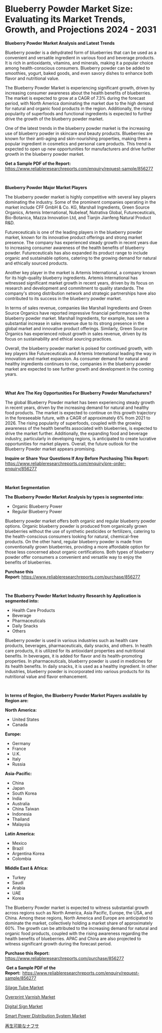 <p><h1>Blueberry Powder Market Size: Evaluating its Market Trends, Growth, and Projections 2024 - 2031</h1></p><p><strong>Blueberry Powder Market Analysis and Latest Trends</strong></p>
<p><p>Blueberry powder is a dehydrated form of blueberries that can be used as a convenient and versatile ingredient in various food and beverage products. It is rich in antioxidants, vitamins, and minerals, making it a popular choice among health-conscious consumers. Blueberry powder can be added to smoothies, yogurt, baked goods, and even savory dishes to enhance both flavor and nutritional value.</p><p>The Blueberry Powder Market is experiencing significant growth, driven by increasing consumer awareness about the health benefits of blueberries. The market is expected to grow at a CAGR of 7.3% during the forecast period, with North America dominating the market due to the high demand for natural and organic food products in the region. Additionally, the rising popularity of superfoods and functional ingredients is expected to further drive the growth of the blueberry powder market.</p><p>One of the latest trends in the blueberry powder market is the increasing use of blueberry powder in skincare and beauty products. Blueberries are known for their anti-aging and skin-nourishing properties, making them a popular ingredient in cosmetics and personal care products. This trend is expected to open up new opportunities for manufacturers and drive further growth in the blueberry powder market.</p></p>
<p><strong>Get a Sample PDF of the Report:&nbsp;</strong> <a href="https://www.reliableresearchreports.com/enquiry/request-sample/856277">https://www.reliableresearchreports.com/enquiry/request-sample/856277</a></p>
<p>&nbsp;</p>
<p><strong>Blueberry Powder Major Market Players</strong></p>
<p><p>The blueberry powder market is highly competitive with several key players dominating the industry. Some of the prominent companies operating in the market include CFF GmbH & Co. KG, Marshall Ingredients, Green Source Organics, Artemis International, Nubeleaf, Nutrativa Global, Futureceuticals, Bio-Botanica, Mazza Innovation Ltd, and Tianjin Jianfeng Natural Product R&D.</p><p>Futureceuticals is one of the leading players in the blueberry powder market, known for its innovative product offerings and strong market presence. The company has experienced steady growth in recent years due to increasing consumer awareness of the health benefits of blueberry powder. Futureceuticals has also expanded its product range to include organic and sustainable options, catering to the growing demand for natural and ethically sourced products.</p><p>Another key player in the market is Artemis International, a company known for its high-quality blueberry ingredients. Artemis International has witnessed significant market growth in recent years, driven by its focus on research and development and commitment to quality standards. The company's strong distribution network and strategic partnerships have also contributed to its success in the blueberry powder market.</p><p>In terms of sales revenue, companies like Marshall Ingredients and Green Source Organics have reported impressive financial performances in the blueberry powder market. Marshall Ingredients, for example, has seen a substantial increase in sales revenue due to its strong presence in the global market and innovative product offerings. Similarly, Green Source Organics has experienced robust growth in sales revenue, driven by its focus on sustainability and ethical sourcing practices.</p><p>Overall, the blueberry powder market is poised for continued growth, with key players like Futureceuticals and Artemis International leading the way in innovation and market expansion. As consumer demand for natural and healthy ingredients continues to rise, companies in the blueberry powder market are expected to see further growth and development in the coming years.</p></p>
<p>&nbsp;</p>
<p><strong>What Are The Key Opportunities For Blueberry Powder Manufacturers?</strong></p>
<p><p>The global Blueberry Powder market has been experiencing steady growth in recent years, driven by the increasing demand for natural and healthy food products. The market is expected to continue on this growth trajectory in the foreseeable future, with a CAGR of approximately 6% from 2021 to 2026. The rising popularity of superfoods, coupled with the growing awareness of the health benefits associated with blueberries, is expected to drive the market further. Additionally, the expanding food and beverage industry, particularly in developing regions, is anticipated to create lucrative opportunities for market players. Overall, the future outlook for the Blueberry Powder market appears promising.</p></p>
<p><strong>Inquire or Share Your Questions If Any Before Purchasing This Report:</strong> <a href="https://www.reliableresearchreports.com/enquiry/pre-order-enquiry/856277">https://www.reliableresearchreports.com/enquiry/pre-order-enquiry/856277</a></p>
<p>&nbsp;</p>
<p><strong>Market Segmentation</strong></p>
<p><strong>The Blueberry Powder Market Analysis by types is segmented into:</strong></p>
<p><ul><li>Organic Blueberry Power</li><li>Regular Blueberry Power</li></ul></p>
<p><p>Blueberry powder market offers both organic and regular blueberry powder options. Organic blueberry powder is produced from organically grown blueberries without the use of synthetic pesticides or fertilizers, catering to the health-conscious consumers looking for natural, chemical-free products. On the other hand, regular blueberry powder is made from conventionally grown blueberries, providing a more affordable option for those less concerned about organic certifications. Both types of blueberry powder offer consumers a convenient and versatile way to enjoy the benefits of blueberries.</p></p>
<p><strong>Purchase this Report:&nbsp;</strong><a href="https://www.reliableresearchreports.com/purchase/856277">https://www.reliableresearchreports.com/purchase/856277</a></p>
<p>&nbsp;</p>
<p><strong>The Blueberry Powder Market Industry Research by Application is segmented into:</strong></p>
<p><ul><li>Health Care Products</li><li>Beverage</li><li>Pharmaceuticals</li><li>Daily Snacks</li><li>Others</li></ul></p>
<p><p>Blueberry powder is used in various industries such as health care products, beverages, pharmaceuticals, daily snacks, and others. In health care products, it is utilized for its antioxidant properties and nutritional benefits. In beverages, it is added for flavor and its health-promoting properties. In pharmaceuticals, blueberry powder is used in medicines for its health benefits. In daily snacks, it is used as a healthy ingredient. In other industries, blueberry powder is incorporated into various products for its nutritional value and flavor enhancement.</p></p>
<p>&nbsp;</p>
<p><strong>In terms of Region, the Blueberry Powder Market Players available by Region are:</strong></p>
<p>
    <p> <strong> North America: </strong>
        <ul>
            <li>United States</li>
            <li>Canada</li>
        </ul>
        </p> 
    <p> <strong> Europe: </strong>
        <ul>
            <li>Germany</li>
            <li>France</li>
            <li>U.K.</li>
            <li>Italy</li>
            <li>Russia</li>
        </ul>
        </p> 
    <p> <strong> Asia-Pacific: </strong>
        <ul>
            <li>China</li>
            <li>Japan</li>
            <li>South Korea</li>
            <li>India</li>
            <li>Australia</li>
            <li>China Taiwan</li>
            <li>Indonesia</li>
            <li>Thailand</li>
            <li>Malaysia</li>
        </ul>
        </p> 
    <p> <strong> Latin America: </strong>
        <ul>
            <li>Mexico</li>
            <li>Brazil</li>
            <li>Argentina Korea</li>
            <li>Colombia</li>
        </ul>
        </p> 
    <p> <strong> Middle East & Africa: </strong>
        <ul>
            <li>Turkey</li>
            <li>Saudi</li>
            <li>Arabia</li>
            <li>UAE</li>
            <li>Korea</li>
        </ul>
    </p>
    </p>
<p><p>The Blueberry Powder market is expected to witness substantial growth across regions such as North America, Asia Pacific, Europe, the USA, and China. Among these regions, North America and Europe are anticipated to dominate the market, collectively holding a market share of approximately 60%. The growth can be attributed to the increasing demand for natural and organic food products, coupled with the rising awareness regarding the health benefits of blueberries. APAC and China are also projected to witness significant growth during the forecast period.</p></p>
<p><strong>Purchase this Report: </strong><a href="https://www.reliableresearchreports.com/purchase/856277">https://www.reliableresearchreports.com/purchase/856277</a></p>
<p>&nbsp;<strong>Get a Sample PDF of the Report:&nbsp;&nbsp;</strong><a href="https://www.reliableresearchreports.com/enquiry/request-sample/856277">https://www.reliableresearchreports.com/enquiry/request-sample/856277</a></p>
<p><strong></strong></p>
<p><p><a href="https://github.com/mabutironaldo/Market-Research-Report-List-3/blob/main/silage-tube-market.md">Silage Tube Market</a></p><p><a href="https://github.com/Paul14Anderson63/Market-Research-Report-List-3/blob/main/overprint-varnish-market.md">Overprint Varnish Market</a></p><p><a href="https://issuu.com/reportprime-2/docs/digital-sign-market-size-2030.pptx">Digital Sign Market</a></p><p><a href="https://issuu.com/reportprime-2/docs/smart-power-distribution-system-market-size-2030.p">Smart Power Distribution System Market</a></p><p><a href="https://github.com/ihabdkwlxs948/Market-Research-Report-List-1/blob/main/6880461190646.md">再生可能なナフサ</a></p></p>